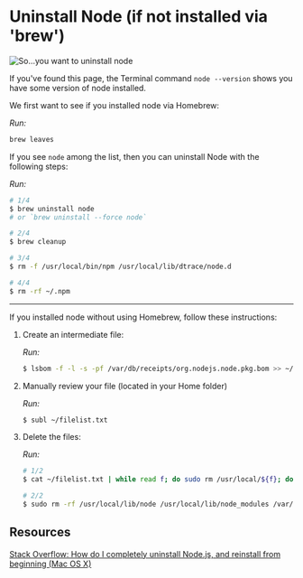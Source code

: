 # Uninstall Node (if not installed via 'brew')

![So...you want to uninstall node](https://i.imgflip.com/31jrir.jpg)

If you've found this page, the Terminal command `node --version` shows you have
some version of node installed.

We first want to see if you installed node via Homebrew:

_Run:_

```bash
brew leaves
```

If you see `node` among the list, then you can uninstall Node with the following
steps:

_Run:_

```bash
# 1/4
$ brew uninstall node
# or `brew uninstall --force node`

# 2/4
$ brew cleanup

# 3/4
$ rm -f /usr/local/bin/npm /usr/local/lib/dtrace/node.d

# 4/4
$ rm -rf ~/.npm
```

---

If you installed node without using Homebrew, follow these instructions:

1. Create an intermediate file:

   _Run:_

   ```bash
   $ lsbom -f -l -s -pf /var/db/receipts/org.nodejs.node.pkg.bom >> ~/filelist.txt
   ```

2. Manually review your file (located in your Home folder)

   _Run:_

   ```bash
   $ subl ~/filelist.txt
   ```

3. Delete the files:

   _Run:_

   ```bash
   # 1/2
   $ cat ~/filelist.txt | while read f; do sudo rm /usr/local/${f}; done

   # 2/2
   $ sudo rm -rf /usr/local/lib/node /usr/local/lib/node_modules /var/db/receipts/org.nodejs.*
   ```

## Resources

[Stack Overflow: How do I completely uninstall Node.js, and reinstall from beginning (Mac OS X)](https://stackoverflow.com/a/26919540/5578727)
